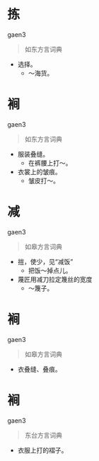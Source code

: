 # 拣
gaen3
> 如东方言词典
- 选择。
  - ～海货。

# 裥
gaen3
> 如东方言词典
- 服装叠缝。
  - 在裤腰上打～。
- 衣裳上的皱痕。
  - 皱皮打～。

# 减
gaen3
> 如皋方言词典
- 㨟，使少，见“减饭”
  - 把饭～掉点儿。
- 蔑匠用减刀拉定篾丝的宽度
  - ～篾子。

# 裥
gaen3
> 如皋方言词典
- 衣叠缝、叠痕。

# 裥
gaen3
> 东台方言词典
- 衣服上打的褶子。
